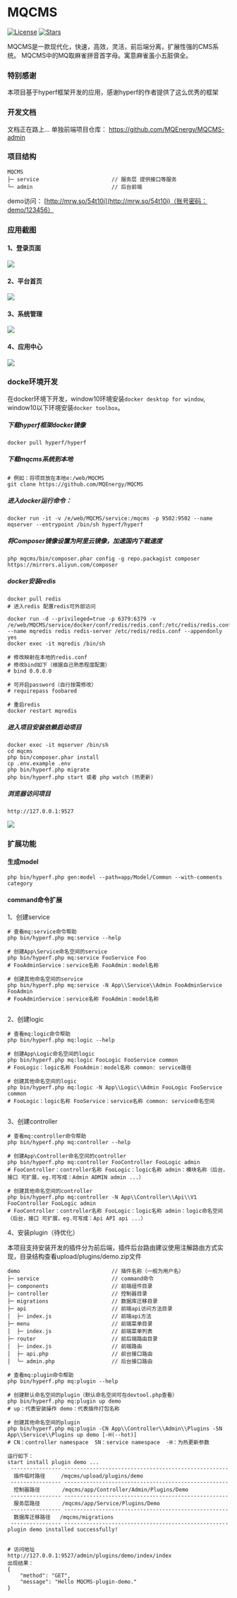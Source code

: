 # MQCMS
[![License](https://img.shields.io/github/license/MQEnergy/MQCMS)](https://github.com/MQEnergy/MQCMS)
[![Stars](https://img.shields.io/github/stars/MQEnergy/MQCMS)](https://github.com/MQEnergy/MQCMS)

MQCMS是一款现代化，快速，高效，灵活，前后端分离，扩展性强的CMS系统。
MQCMS中的MQ取麻雀拼音首字母。寓意麻雀虽小五脏俱全。
### 特别感谢
本项目基于hyperf框架开发的应用，感谢hyperf的作者提供了这么优秀的框架

### 开发文档
文档正在路上...
单独前端项目仓库：
https://github.com/MQEnergy/MQCMS-admin

### 项目结构
```
MQCMS                           
├─ service                       // 服务层 提供接口等服务
└─ admin                         // 后台前端
```

demo访问：
[http://mrw.so/54t10i](http://mrw.so/54t10i)（账号密码：demo/123456）

### 应用截图
#### 1、登录页面
![](screenshot/login.png)
#### 2、平台首页
![](screenshot/user.png)
#### 3、系统管理
![](screenshot/system.png)
#### 4、应用中心
![](screenshot/application.png)

### docke环境开发
在docker环境下开发，window10环境安装`docker desktop for window`,
window10以下环境安装`docker toolbox`。


##### 下载hyperf框架docker镜像
```
docker pull hyperf/hyperf
```


##### 下载mqcms系统到本地
```
# 例如：将项目放在本地e:/web/MQCMS
git clone https://github.com/MQEnergy/MQCMS
```

##### 进入docker运行命令：
```
docker run -it -v /e/web/MQCMS/service:/mqcms -p 9502:9502 --name mqserver --entrypoint /bin/sh hyperf/hyperf
```

##### 将Composer镜像设置为阿里云镜像，加速国内下载速度
```
php mqcms/bin/composer.phar config -g repo.packagist composer https://mirrors.aliyun.com/composer
```

##### docker安装redis
```
docker pull redis
# 进入redis 配置redis可外部访问

docker run -d --privileged=true -p 6379:6379 -v /e/web/MQCMS/service/docker/conf/redis/redis.conf:/etc/redis/redis.conf --name mqredis redis redis-server /etc/redis/redis.conf --appendonly yes
docker exec -it mqredis /bin/sh

# 修改映射在本地的redis.conf
# 修改bind如下（根据自己熟悉程度配置）
# bind 0.0.0.0

# 可开启password（自行按需修改）
# requirepass foobared

# 重启redis
docker restart mqredis
```

##### 进入项目安装依赖启动项目
```
docker exec -it mqserver /bin/sh
cd mqcms
php bin/composer.phar install
cp .env.example .env
php bin/hyperf.php migrate
php bin/hyperf.php start 或者 php watch (热更新)
```

##### 浏览器访问项目
```
http://127.0.0.1:9527
```
![](./screenshot/home.png)

### 扩展功能
#### 生成model
```
php bin/hyperf.php gen:model --path=app/Model/Common --with-comments category
```

#### command命令扩展
1、创建service
```
# 查看mq:service命令帮助
php bin/hyperf.php mq:service --help

# 创建App\Service命名空间的service
php bin/hyperf.php mq:service FooService Foo
# FooAdminService：service名称 FooAdmin：model名称
 
# 创建其他命名空间的service
php bin/hyperf.php mq:service -N App\\Service\\Admin FooAdminService FooAdmin
# FooAdminService：service名称 FooAdmin：model名称
 
```

2、创建logic
```
# 查看mq:logic命令帮助
php bin/hyperf.php mq:logic --help

# 创建App\Logic命名空间的logic
php bin/hyperf.php mq:logic FooLogic FooService common
# FooLogic：logic名称 FooAdmin：model名称 common: service路径
 
# 创建其他命名空间的logic
php bin/hyperf.php mq:logic -N App\\Logic\\Admin FooLogic FooService common
# FooLogic：logic名称 FooService：service名称 common: service命名空间
 
```

3、创建controller
```
# 查看mq:controller命令帮助
php bin/hyperf.php mq:controller --help

# 创建App\Controller命名空间的controller
php bin/hyperf.php mq:controller FooController FooLogic admin
# FooController：controller名称 FooLogic：logic名称 admin：模块名称（后台，接口 可扩展，eg.可写成：Admin ADMIN admin ...）

# 创建其他命名空间的controller
php bin/hyperf.php mq:controller -N App\\Controller\\Api\\V1 FooController FooLogic admin
# FooController：controller名称 FooLogic：logic名称 admin：logic命名空间（后台，接口 可扩展，eg.可写成：Api API api ...）

```

4、安装plugin（待优化）

本项目支持安装开发的插件分为前后端，插件后台路由建议使用注解路由方式实现，目录结构查看upload/plugins/demo.zip文件
```
demo                             // 插件名称（一般为用户名）
├─ service                       // command命令
├─ components                    // 前端组件目录
├─ controller                    // 控制器目录
├─ migrations                    // 数据库迁移目录
├─ api                           // 前端api访问方法目录
│  ├─ index.js                   // 前端api方法
├─ menu                          // 前端菜单目录
│  ├─ index.js                   // 前端菜单列表
├─ router                        // 前后端路由目录
│  ├─ index.js                   // 前端路由
│  ├─ api.php                    // 前台接口路由
│  └─ admin.php                  // 后台接口路由
```
```
# 查看mq:plugin命令帮助
php bin/hyperf.php mq:plugin --help

# 创建默认命名空间的plugin（默认命名空间可在devtool.php查看）
php bin/hyperf.php mq:plugin up demo
# up：代表安装操作 demo：代表插件打包名称

# 创建其他命名空间的plugin
php bin/hyperf.php mq:plugin -CN App\\Controller\\Admin\\Plugins -SN App\\Service\\Plugins up demo [-H(--hot)]
# CN：controller namespace  SN：service namespace  -H：为热更新参数

运行如下：
start install plugin demo ...
 ---------------- ----------------------------------------------------
  插件临时路径     /mqcms/upload/plugins/demo
 ---------------- ----------------------------------------------------
  控制器路径       /mqcms/app/Controller/Admin/Plugins/Demo
 ---------------- ----------------------------------------------------
  服务层路径       /mqcms/app/Service/Plugins/Demo
 ---------------- ----------------------------------------------------
  数据库迁移路径   /mqcms/migrations
 ---------------- ----------------------------------------------------
plugin demo installed successfully!


# 访问地址
http://127.0.0.1:9527/admin/plugins/demo/index/index
出现结果：
{
    "method": "GET",
    "message": "Hello MQCMS-plugin-demo."
}
```
